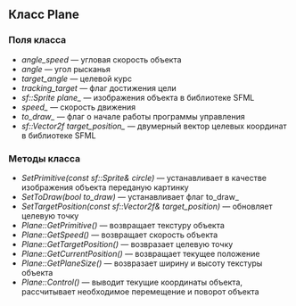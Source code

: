 ## Класс Plane

### Поля класса
- *angle_speed* — угловая скорость объекта
- *angle* — угол рысканья
- *target_angle* — целевой курс
- *tracking_target* — флаг достижения цели
- *sf::Sprite plane_* — изображения объекта в библиотеке SFML
- *speed_* — скорость движения
- *to_draw_* — флаг о начале работы программы управления
- *sf::Vector2f target_position_* — двумерный вектор целевых координат в библиотеке SFML

### Методы класса
- *SetPrimitive(const sf::Sprite& circle)* — устанавливает в качестве изображения объекта переданую картинку
- *SetToDraw(bool to_draw)* — устанавливает флаг to_draw_
- *SetTargetPosition(const sf::Vector2f& target_position)* — обновляет целевую точку
- *Plane::GetPrimitive()* — возвращает текстуру объекта
- *Plane::GetSpeed()* — возвращает скорость объекта
- *Plane::GetTargetPosition()* — возвразает целевую точку
- *Plane::GetCurrentPosition()* — возвращает текущее положение
- *Plane::GetPlaneSize()* — возвразает ширину и высоту текстуры объекта
- *Plane::Control()* — выводит текущие координаты объекта, рассчитывает необходимое перемещение и поворот объекта

